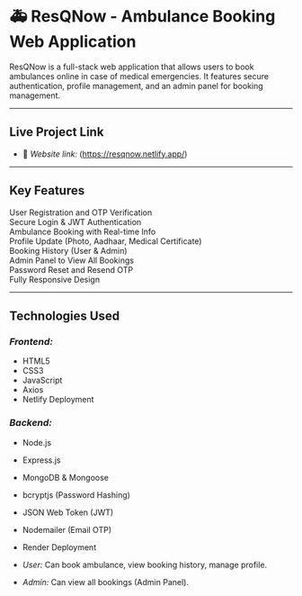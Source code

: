 # 🚑 ResQNow - Ambulance Booking Web Application

ResQNow is a full-stack web application that allows users to book ambulances online in case of medical emergencies. It features secure authentication, profile management, and an admin panel for booking management.

---

##  Live Project Link

- 🔗 *Website link:* (https://resqnow.netlify.app/)
  
---

##  Key Features

 User Registration and OTP Verification  
 Secure Login & JWT Authentication  
 Ambulance Booking with Real-time Info  
 Profile Update (Photo, Aadhaar, Medical Certificate)  
 Booking History (User & Admin)  
 Admin Panel to View All Bookings  
 Password Reset and Resend OTP  
 Fully Responsive Design  

---

##  Technologies Used

###  *Frontend:*
- HTML5
- CSS3
- JavaScript 
- Axios
- Netlify Deployment

###   *Backend:*
- Node.js
- Express.js
- MongoDB & Mongoose
- bcryptjs (Password Hashing)
- JSON Web Token (JWT)
- Nodemailer (Email OTP)
- Render Deployment



- *User:* Can book ambulance, view booking history, manage profile.
- *Admin:* Can view all bookings (Admin Panel).
